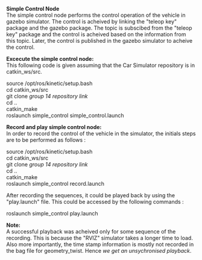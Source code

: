 **Simple Control Node**  
The simple control node performs the control operation of the vehicle in gazebo simulator. The control is acheived by linking the "teleop key" package and the gazebo package. The topic is subscibed from the "teleop key" package and the 
control is acheived based on the information from this topic. Later, the control is published in the gazebo simulator to acheive the control.  

**Excecute the simple control node:**  
This following code is given assuming that the Car Simulator repository is in catkin_ws/src.  

source /opt/ros/kinetic/setup.bash   
cd catkin_ws/src  
git clone _group 14 repository link_  
cd ..  
catkin_make  
roslaunch simple_control simple_control.launch   

**Record and play simple control node:**  
In order to record the control of the vehicle in the simulator, the initials steps are to be performed as follows :

source /opt/ros/kinetic/setup.bash  
cd catkin_ws/src  
git clone _group 14 repository link_  
cd ..  
catkin_make  
roslaunch simple_control record.launch  

After recording the sequences, it could be played back by using the "play.launch" file. This could be accessed by the following commands :

roslaunch simple_control play.launch

**Note:**  
A successful playback was acheived only for some sequence of the recording. This is because the "RVIZ" simulator takes a longer time to load. Also more importantly, the time stamp information is mostly not recorded in the bag file for geometry_twist. Hence _we get an unsychronised playback_.
